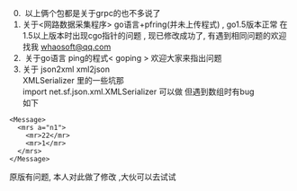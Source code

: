 0.  以上俩个包都是关于grpc的也不多说了
1.  关于<网路数据采集程序> go语言+pfring(并未上传程式) , go1.5版本正常 在1.5以上版本时出现cgo指针的问题 , 现已修改成功了, 有遇到相同问题的欢迎找我 whaosoft@qq.com
2.  关于go语言 ping的程式< goping > 欢迎大家来指出问题
3.  关于 json2xml xml2json <br/>
XMLSerializer 里的一些坑那<br/>
import net.sf.json.xml.XMLSerializer 可以做 但遇到数组时有bug
<br/> 如下<br/>
```
<Message>
  <mrs a="n1">
    <mr>22</mr>
    <mr>1</mr>
  </mrs>
</Message>
```
原版有问题, 本人对此做了修改 ,大伙可以去试试 
